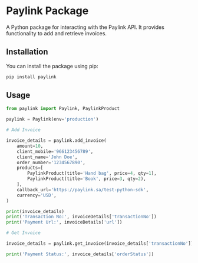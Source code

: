 # Paylink Package

A Python package for interacting with the Paylink API. It provides functionality to add and retrieve invoices.

## Installation

You can install the package using pip:

```bash
pip install paylink
```

## Usage
```python
from paylink import Paylink, PaylinkProduct
```

```python
paylink = Paylink(env='production')
```

```python
# Add Invoice

invoice_details = paylink.add_invoice(
    amount=10,
    client_mobile='966123456789',
    client_name='John Doe',
    order_number='1234567890',
    products=[
        PaylinkProduct(title='Hand bag', price=4, qty=1),
        PaylinkProduct(title='Book', price=3, qty=2),
    ],
    callback_url='https://paylink.sa/test-python-sdk',
    currency='USD',
)

print(invoice_details)
print('Transaction No:', invoiceDetails['transactionNo'])
print('Payment Url:', invoiceDetails['url'])
```

```python
# Get Invoice

invoice_details = paylink.get_invoice(invoice_details['transactionNo'])

print('Payment Status:', invoice_details['orderStatus'])
```

